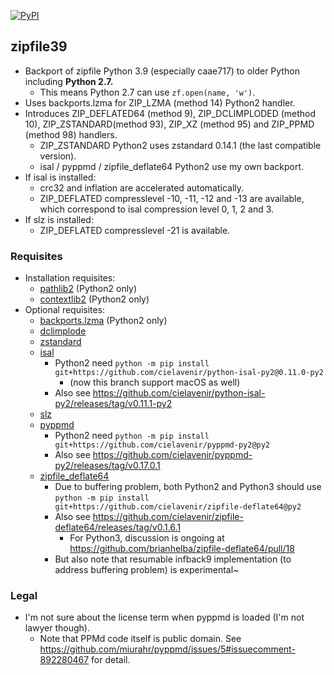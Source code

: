 [![PyPI](https://img.shields.io/pypi/v/zipfile39)](https://pypi.org/project/zipfile39/)

## zipfile39

- Backport of zipfile Python 3.9 (especially caae717) to older Python including **Python 2.7.**
    - This means Python 2.7 can use `zf.open(name, 'w')`.
- Uses backports.lzma for ZIP_LZMA (method 14) Python2 handler.
- Introduces ZIP_DEFLATED64 (method 9), ZIP_DCLIMPLODED (method 10), ZIP_ZSTANDARD(method 93), ZIP_XZ (method 95) and ZIP_PPMD (method 98) handlers.
    - ZIP_ZSTANDARD Python2 uses zstandard 0.14.1 (the last compatible version).
    - isal / pyppmd / zipfile_deflate64 Python2 use my own backport.
- If isal is installed:
    - crc32 and inflation are accelerated automatically.
    - ZIP_DEFLATED compresslevel -10, -11, -12 and -13 are available, which correspond to isal compression level 0, 1, 2 and 3.
- If slz is installed:
    - ZIP_DEFLATED compresslevel -21 is available.

### Requisites

- Installation requisites:
    - [pathlib2](https://pypi.org/project/pathlib2/) (Python2 only)
    - [contextlib2](https://pypi.org/project/contextlib2/) (Python2 only)
- Optional requisites:
    - [backports.lzma](https://pypi.org/project/backports.lzma/) (Python2 only)
    - [dclimplode](https://pypi.org/project/dclimplode/)
    - [zstandard](https://pypi.org/project/zstandard/)
    - [isal](https://pypi.org/project/isal/)
        - Python2 need `python -m pip install git+https://github.com/cielavenir/python-isal-py2@0.11.0-py2`
            - (now this branch support macOS as well)
        - Also see https://github.com/cielavenir/python-isal-py2/releases/tag/v0.11.1-py2
    - [slz](https://pypi.org/project/slz/)
    - [pyppmd](https://pypi.org/project/pyppmd/)
        - Python2 need `python -m pip install git+https://github.com/cielavenir/pyppmd-py2@py2`
        - Also see https://github.com/cielavenir/pyppmd-py2/releases/tag/v0.17.0.1
    - [zipfile_deflate64](https://pypi.org/project/zipfile_deflate64/)
        - Due to buffering problem, both Python2 and Python3 should use `python -m pip install git+https://github.com/cielavenir/zipfile-deflate64@py2`
        - Also see https://github.com/cielavenir/zipfile-deflate64/releases/tag/v0.1.6.1
            - For Python3, discussion is ongoing at https://github.com/brianhelba/zipfile-deflate64/pull/18
        - But also note that resumable infback9 implementation (to address buffering problem) is experimental~

### Legal

- I'm not sure about the license term when pyppmd is loaded (I'm not lawyer though).
    - Note that PPMd code itself is public domain. See https://github.com/miurahr/pyppmd/issues/5#issuecomment-892280467 for detail.
